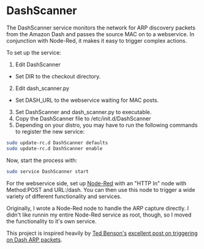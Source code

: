 DashScanner
============

The DashScanner service monitors the network for ARP discovery packets from the Amazon Dash and passes the source MAC on to a webservice. In conjunction with Node-Red, it makes it easy to trigger complex actions.

To set up the service:

1. Edit DashScanner
  * Set DIR to the checkout directory.
2. Edit dash_scanner.py
  * Set DASH_URL to the webservice waiting for MAC posts.
3. Set DashScanner and dash_scanner.py to executable.
4. Copy the DashScanner file to /etc/init.d/DashScanner
5. Depending on your distro, you may have to run the following commands to register the new service:
```bash
sudo update-rc.d DashScanner defaults
sudo update-rc.d DashScanner enable
```

Now, start the process with:

```bash
sudo service DashScanner start
```

For the webservice side, set up [Node-Red](http://nodered.org) with an "HTTP In" node with Method:POST and URL:/dash. You can then use this node to trigger a wide variety of different functionality and services.

Originally, I wrote a Node-Red node to handle the ARP capture directly. I didn't like runnin my entire Node-Red service as root, though, so I moved the functionality to it's own service.

This project is inspired heavily by [Ted Benson's](https://twitter.com/edwardbenson) [excellent post on triggering on Dash ARP packets](https://medium.com/@edwardbenson/how-i-hacked-amazon-s-5-wifi-button-to-track-baby-data-794214b0bdd8).
